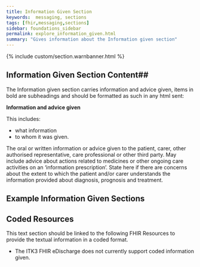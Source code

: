 ```yaml
---
title: Information Given Section
keywords:  messaging, sections
tags: [fhir,messaging,sections]
sidebar: foundations_sidebar
permalink: explore_information_given.html
summary: "Gives information about the Information given section"
---
```


{% include custom/section.warnbanner.html %}

## Information Given Section Content##
The Information given section carries information and advice given, items in bold are subheadings and should be formatted as such in any html sent:

**Information and advice given**

This includes:

- what information
- to whom it was given.

The oral or written information or advice given to the patient, carer, other
authorised representative, care professional or other third party. May include advice
about actions related to medicines or other ongoing care activities on an
‘information prescription’.
State here if there are concerns about the extent to which the patient and/or carer
understands the information provided about diagnosis, prognosis and treatment.


##  Example Information Given Sections ##


<script src="https://gist.github.com/unicorn150161/dc222fea74c8cbaeb99dfa426643ac9c.js"></script>

## Coded Resources ##

This text section should be linked to the following FHIR Resources to provide the textual information in a coded format.

- The ITK3 FHIR eDischarge does not currently support coded information given.

 








